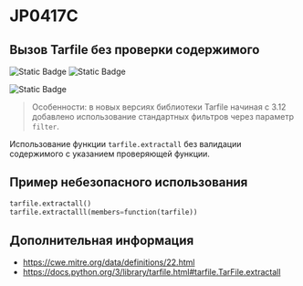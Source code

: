 # JP0417C
## Вызов Tarfile без проверки содержимого

![Static Badge](https://img.shields.io/badge/%D0%A1%D1%82%D0%B5%D0%BF%D0%B5%D0%BD%D1%8C%20%D0%BA%D1%80%D0%B8%D1%82%D0%B8%D1%87%D0%BD%D0%BE%D1%81%D1%82%D0%B8-%D0%BD%D0%B8%D0%B7%D0%BA%D0%B0%D1%8F-mediumblue?style=for-the-badge)
![Static Badge](https://img.shields.io/badge/%D0%A1%D1%82%D0%B5%D0%BF%D0%B5%D0%BD%D1%8C%20%D0%BA%D1%80%D0%B8%D1%82%D0%B8%D1%87%D0%BD%D0%BE%D1%81%D1%82%D0%B8-%D0%92%D1%8B%D1%81%D0%BE%D0%BA%D0%B0%D1%8F-crimson?style=for-the-badge)

![Static Badge](https://img.shields.io/badge/%D0%94%D0%BE%D1%81%D1%82%D0%BE%D0%B2%D0%B5%D1%80%D0%BD%D0%BE%D1%81%D1%82%D1%8C%20%D0%BE%D0%BF%D1%80%D0%B5%D0%B4%D0%B5%D0%BB%D0%B5%D0%BD%D0%B8%D1%8F-%D0%B2%D1%8B%D1%81%D0%BE%D0%BA%D0%B0%D1%8F-crimson?style=for-the-badge)

> Особенности: в новых версиях библиотеки Tarfile начиная с 3.12 добавлено использование стандартных фильтров через параметр `filter`.

Использование функции `tarfile.extractall` без валидации содержимого с указанием проверяющей функции.

## Пример небезопасного использования

```python linenums="1"
tarfile.extractall()
tarfile.extractalll(members=function(tarfile))
```

## Дополнительная информация

* <https://cwe.mitre.org/data/definitions/22.html>
* <https://docs.python.org/3/library/tarfile.html#tarfile.TarFile.extractall>
